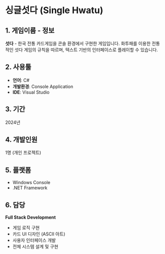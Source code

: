 # 싱글섯다 (Single Hwatu)

## 1. 게임이름 - 정보
**섯다** - 한국 전통 카드게임을 콘솔 환경에서 구현한 게임입니다. 화투패를 이용한 전통적인 섯다 게임의 규칙을 따르며, 텍스트 기반의 인터페이스로 플레이할 수 있습니다.

## 2. 사용툴
- **언어**: C#
- **개발환경**: Console Application
- **IDE**: Visual Studio

## 3. 기간
2024년

## 4. 개발인원
1명 (개인 프로젝트)

## 5. 플랫폼
- Windows Console
- .NET Framework

## 6. 담당
**Full Stack Development**
- 게임 로직 구현
- 카드 UI 디자인 (ASCII 아트)
- 사용자 인터페이스 개발
- 전체 시스템 설계 및 구현
